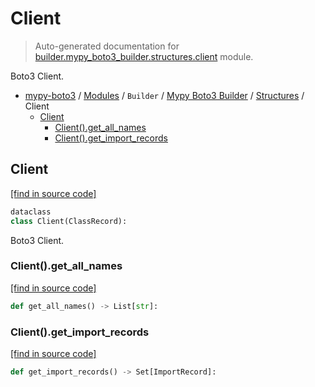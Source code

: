 # Client

> Auto-generated documentation for [builder.mypy_boto3_builder.structures.client](https://github.com/vemel/mypy_boto3/blob/master/builder/mypy_boto3_builder/structures/client.py) module.

Boto3 Client.

- [mypy-boto3](../../../README.md#mypy_boto3) / [Modules](../../../MODULES.md#mypy-boto3-modules) / `Builder` / [Mypy Boto3 Builder](../index.md#mypy-boto3-builder) / [Structures](index.md#structures) / Client
    - [Client](#client)
        - [Client().get_all_names](#clientget_all_names)
        - [Client().get_import_records](#clientget_import_records)

## Client

[[find in source code]](https://github.com/vemel/mypy_boto3/blob/master/builder/mypy_boto3_builder/structures/client.py#L17)

```python
dataclass
class Client(ClassRecord):
```

Boto3 Client.

### Client().get_all_names

[[find in source code]](https://github.com/vemel/mypy_boto3/blob/master/builder/mypy_boto3_builder/structures/client.py#L42)

```python
def get_all_names() -> List[str]:
```

### Client().get_import_records

[[find in source code]](https://github.com/vemel/mypy_boto3/blob/master/builder/mypy_boto3_builder/structures/client.py#L38)

```python
def get_import_records() -> Set[ImportRecord]:
```

